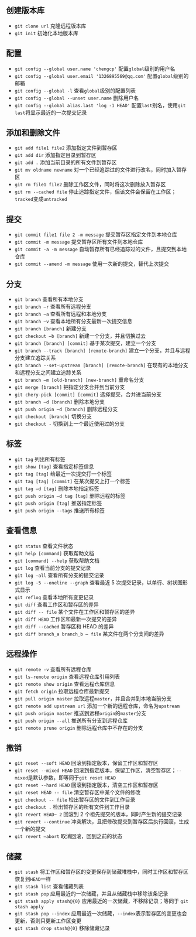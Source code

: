 ## 创建版本库

- `git clone url` 克隆远程版本库
- `git init` 初始化本地版本库



## 配置

- `git config --global user.name 'chengcp'` 配置`global`级别的用户名
- `git config --global user.email '1326895569@qq.com'` 配置`global`级别的邮箱
- `git config --global -l` 查看`global`级别的配置列表
- `git config --global --unset user.name` 删除用户名
- `git config --global alias.last 'log -1 HEAD'` 配置`last`别名，使用`git last`将显示最近的一次提交记录

## 添加和删除文件

- `git add file1 file2` 添加指定文件到暂存区
- `git add dir` 添加指定目录到暂存区
- `git add .` 添加当前目录的所有文件到暂存区
- `git mv oldname newname` 对一个已经追踪过的文件进行改名，同时加入暂存区
- `git rm file1 file2` 删除工作区文件，同时将这次删除放入暂存区
- `git rm --cached file` 停止追踪指定文件，但该文件会保留在工作区；`tracked`变成`untracked`

## 提交

- `git commit file1 file 2 -m message` 提交暂存区指定文件到本地仓库
- `git commit -m message` 提交暂存区所有文件到本地仓库
- `git commit -a -m message` 自动暂存所有已经追踪过的文件，且提交到本地仓库
- `git commit --amend -m message` 使用一次新的提交，替代上次提交

## 分支

- `git branch` 查看所有本地分支
- `git branch –r` 查看所有远程分支
- `git branch –a` 查看所有远程和本地分支
- `git branch –v` 查看本地所有分支最新一次提交信息
- `git branch [branch]` 新建分支
- `git checkout –b [branch]` 新建一个分支，并且切换过去
- `git branch [branch] [commit]` 基于某次提交，建立一个分支
- `git branch --track [branch] [remote-branch]` 建立一个分支，并且与远程分支建立追踪关系
- `git branch --set-upstream [branch] [remote-branch]` 在现有的本地分支和远程分支之间建立追踪关系
- `git branch –m [old-branch] [new-branch]` 重命名分支
- `git merge [branch]` 把指定分支合并到当前分支
- `git chery-pick [commit] [commit]` 选择提交，合并进当前分支
- `git branch –d [branch]` 删除本地分支
- `git push origin –d [branch]` 删除远程分支
- `git checkout [branch]` 切换分支
- `git checkout -` 切换到上一个最近使用过的分支

## 标签

- `git tag` 列出所有标签
- `git show [tag]` 查看指定标签信息
- `git tag [tag]` 给最近一次提交打一个标签
- `git tag [tag] [commit]` 在某次提交上打一个标签
- `git tag –d [tag]` 删除本地指定标签
- `git push origin –d tag [tag]` 删除远程的标签
- `git push origin [tag]` 推送指定标签
- `git push origin --tags` 推送所有标签

## 查看信息

- `git status` 查看文件状态
- `git help [command]` 获取帮助文档
- `git [command] --help` 获取帮助文档
- `git log` 查看当前分支的提交记录
- `git log –all` 查看所有分支的提交记录
- `git log -5 --oneline --graph` 查看最近 5 次提交记录，以单行、树状图形式显示
- `git reflog` 查看本地所有变更记录
- `git diff` 查看工作区和暂存区的差异
- `git diff -- file` 某个文件在工作区和暂存区的差异
- `git diff HEAD` 工作区和最新一次提交的差异
- `git diff --cached` 暂存区和 HEAD 的差异
- `git diff branch_a branch_b – file` 某文件在两个分支间的差异

## 远程操作

- `git remote -v` 查看所有远程仓库
- `git ls-remote origin` 查看远程仓库引用列表
- `git remote show origin` 查看远程仓库信息
- `git fetch origin` 拉取远程仓库最新提交
- `git pull origin master` 拉取远程`master`，并且合并到本地当前分支
- `git remote add upstream url` 添加一个新的远程仓库，命名为`upstream`
- `git push origin master` 推送到远程`origin`的`master`分支
- `git push origin --all` 推送所有分支到远程仓库
- `git remote prune origin` 删除远程仓库中不存在的分支

## 撤销

- `git reset --soft HEAD` 回滚到指定版本，保留工作区和暂存区
- `git reset --mixed HEAD` 回滚到指定版本，保留工作区，清空暂存区；`--mixed`是默认参数，即等同于`git reset HEAD`
- `git reset --hard HEAD` 回滚到指定版本，清空工作区和暂存区
- `git reset HEAD -- file` 清空暂存区中某个文件的修改
- `git checkout -- file` 检出暂存区的文件到工作目录
- `git checkout .` 检出暂存区的所有文件到工作目录
- `git revert HEAD~ 2` 回滚到 2 个祖先提交的版本，同时产生新的提交记录
- `git revert --continue` 冲突解决，且把修改提交到暂存区后执行回滚，生成一个新的提交
- `git revert –abort` 取消回滚，回到之前的状态

## 储藏

- `git stash` 将工作区和暂存区的变更保存到储藏堆栈中，同时工作区和暂存区恢复到`HEAD`一样
- `git stash list` 查看储藏列表
- `git stash pop` 应用最近的一次储藏，并且从储藏栈中移除该条记录
- `git stash apply stash@{0}` 应用最近的一次储藏，不移除记录；等同于 `git stash apply`
- `git stash pop --index` 应用最近一次储藏，`--index`表示暂存区的变更也会更新，否则只更新工作区变更
- `git stash drop stash@{0}` 移除储藏记录
